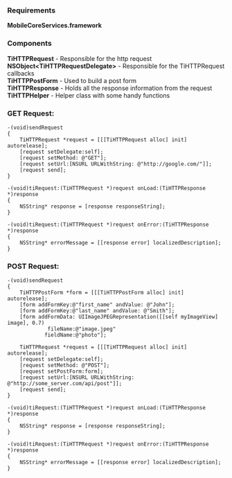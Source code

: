 ### Requirements
**MobileCoreServices.framework**

### Components
**TiHTTPRequest** - Responsible for the http request  
**NSObject\<TiHTTPRequestDelegate\>** - Responsible for the TiHTTPRequest callbacks  
**TiHTTPPostForm** - Used to build a post form  
**TiHTTPResponse** - Holds all the response information from the request  
**TiHTTPHelper** - Helper class with some handy functions

### GET Request:

    -(void)sendRequest
    {
        TiHTTPRequest *request = [[[TiHTTPRequest alloc] init] autorelease];
        [request setDelegate:self];
        [request setMethod: @"GET"];
        [request setUrl:[NSURL URLWithString: @"http://google.com/"]];
        [request send];
    }

    -(void)tiRequest:(TiHTTPRequest *)request onLoad:(TiHTTPResponse *)response
    {
        NSString* response = [response responseString];
    }
    
    -(void)tiRequest:(TiHTTPRequest *)request onError:(TiHTTPResponse *)response
    {
        NSString* errorMessage = [[response error] localizedDescription];
    }

### POST Request:

    -(void)sendRequest
    {
        TiHTTPPostForm *form = [[[TiHTTPPostForm alloc] init] autorelease];
        [form addFormKey:@"first_name" andValue: @"John"];
        [form addFormKey:@"last_name" andValue: @"Smith"];
        [form addFormData: UIImageJPEGRepresentation([[self myImageView] image], 0.7)
                 fileName:@"image.jpeg"
                fieldName:@"photo"];
    
        TiHTTPRequest *request = [[[TiHTTPRequest alloc] init] autorelease];
        [request setDelegate:self];
        [request setMethod: @"POST"];
        [request setPostForm:form];
        [request setUrl:[NSURL URLWithString: @"http://some_server.com/api/post"]];
        [request send];
    }

    -(void)tiRequest:(TiHTTPRequest *)request onLoad:(TiHTTPResponse *)response
    {
        NSString* response = [response responseString];
    }
    
    -(void)tiRequest:(TiHTTPRequest *)request onError:(TiHTTPResponse *)response
    {
        NSString* errorMessage = [[response error] localizedDescription];
    }
    
